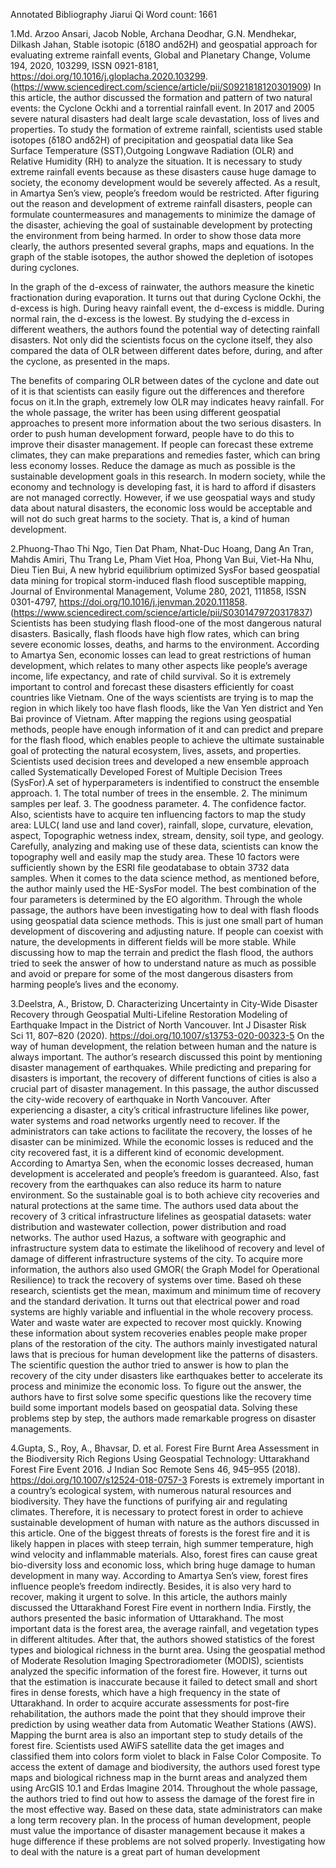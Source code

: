 Annotated Bibliography
Jiarui Qi 
Word count: 1661

1.Md. Arzoo Ansari, Jacob Noble, Archana Deodhar, G.N. Mendhekar, Dilkash Jahan,
Stable isotopic (δ18O andδ2H) and geospatial approach for evaluating extreme rainfall events,
Global and Planetary Change,
Volume 194,
2020,
103299,
ISSN 0921-8181,
https://doi.org/10.1016/j.gloplacha.2020.103299.
(https://www.sciencedirect.com/science/article/pii/S0921818120301909)
In this article, the author discussed the formation and pattern of two natural events: the Cyclone Ockhi and a torrential rainfall event. In 2017 and 2005 severe natural disasters had dealt large scale devastation, loss of lives and properties. To study the formation of extreme rainfall, scientists used stable isotopes (δ18O andδ2H) of precipitation and geospatial data like Sea Surface Temperature (SST),Outgoing Longwave Radiation (OLR) and Relative Humidity (RH) to analyze the situation. 
It is necessary to study extreme rainfall events because as these disasters cause huge damage to society, the economy development would be severely affected. As a result, in Amartya Sen’s view, people’s freedom would be restricted. After figuring out the reason and development of extreme rainfall disasters, people can formulate countermeasures and managements to minimize the damage of the disaster, achieving the goal of sustainable development by protecting the environment from being harmed. In order to show those data more clearly, the authors presented several graphs, maps and equations. In the graph of the stable isotopes, the author showed the depletion of isotopes during cyclones.

In the graph of the d-excess of rainwater, the authors measure the kinetic fractionation during evaporation. It turns out that during Cyclone Ockhi, the d-excess is high. During heavy rainfall event, the d-excess is middle. During normal rain, the d-excess is the lowest. By studying the d-excess in different weathers, the authors found the potential way of detecting rainfall disasters.
Not only did the scientists focus on the cyclone itself, they also compared the data of OLR between different dates before, during, and after the cyclone, as presented in the maps.


The benefits of comparing OLR between dates of the cyclone and date out of it is that scientists can easily figure out the differences and therefore focus on it.In the graph, extremely low OLR may indicates heavy rainfall.
For the whole passage, the writer has been using different geospatial approaches to present more information about the two serious disasters. In order to push human development forward, people have to do this to improve their disaster management. If people can forecast these extreme climates, they can make preparations and remedies faster, which can bring less economy losses. Reduce the damage as much as possible is the sustainable development goals in this research. 
In modern society, while the economy and technology is developing fast, it is hard to afford if disasters are not managed correctly. However, if we use geospatial ways and study data about natural disasters, the economic loss would be acceptable and will not do such great harms to the society. That is, a kind of human development.

2.Phuong-Thao Thi Ngo, Tien Dat Pham, Nhat-Duc Hoang, Dang An Tran, Mahdis Amiri, Thu Trang Le, Pham Viet Hoa, Phong Van Bui, Viet-Ha Nhu, Dieu Tien Bui,
A new hybrid equilibrium optimized SysFor based geospatial data mining for tropical storm-induced flash flood susceptible mapping,
Journal of Environmental Management,
Volume 280,
2021,
111858,
ISSN 0301-4797,
https://doi.org/10.1016/j.jenvman.2020.111858.
(https://www.sciencedirect.com/science/article/pii/S0301479720317837)
Scientists has been studying flash flood-one of the most dangerous natural disasters. Basically, flash floods have high flow rates, which can bring severe economic losses, deaths, and harms to the environment. According to Amartya Sen, economic losses can lead to great restrictions of human development, which relates to many other aspects like people’s average income, life expectancy, and rate of child survival. So it is extremely important to control and forecast these disasters efficiently for coast countries like Vietnam. 
One of the ways scientists are trying is to map the region in which likely too have flash floods, like the Van Yen district and Yen Bai province of Vietnam. After mapping the regions using geospatial methods, people have enough information of it and can predict and prepare for the flash flood, which enables people to achieve the ultimate sustainable goal of protecting the natural ecosystem, lives, assets, and properties. 
Scientists used decision trees and developed a new ensemble approach called Systematically Developed Forest of Multiple Decision Trees (SysFor).A set of hyperparameters is indentified to construct the ensemble approach.
      1. The total number of trees in the ensemble.
      2. The minimum samples per leaf.
      3. The goodness parameter.
      4. The confidence factor.
Also, scientists have to acquire ten influencing factors to map the study area: LULC( land use and land cover), rainfall, slope, curvature, elevation, aspect, Topographic wetness index, stream, density, soil type, and geology. Carefully, analyzing and making use of these data, scientists can know the topography well and easily map the study area. These 10 factors were sufficiently shown by the ESRI file geodatabase to obtain 3732 data samples. 
When it comes to the data science method, as mentioned before, the author mainly used the HE-SysFor model. The best combination of the four parameters is determined by the EO algorithm.
Through the whole passage, the authors have been investigating how to deal with flash floods using geospatial data science methods. This is just one small part of human development of discovering and adjusting nature. If people can coexist with nature, the developments in different fields will be more stable. While discussing how to map the terrain and predict the flash flood, the authors tried to seek the answer of how to understand nature as much as possible and avoid or prepare for some of the most dangerous disasters from harming people’s lives and the economy.

3.Deelstra, A., Bristow, D. Characterizing Uncertainty in City-Wide Disaster Recovery through Geospatial Multi-Lifeline Restoration Modeling of Earthquake Impact in the District of North Vancouver. Int J Disaster Risk Sci 11, 807–820 (2020). https://doi.org/10.1007/s13753-020-00323-5
On the way of human development, the relation between human and the nature is always important. The author’s research discussed this point by mentioning disaster management of earthquakes.
While predicting and preparing for disasters is important, the recovery of different functions of cities is also a crucial part of disaster management. In this passage, the author discussed the city-wide recovery of earthquake in North Vancouver.
After experiencing a disaster, a city’s critical infrastructure lifelines like power, water systems and road networks urgently need to recover. If the administrators can take actions to facilitate the recovery, the losses of he disaster can be minimized. While the economic losses is reduced and the city recovered fast, it is a different kind of economic development. According to Amartya Sen, when the economic losses decreased, human development is accelerated and people’s freedom is guaranteed. Also, fast recovery from the earthquakes can also reduce its harm to nature environment. So the sustainable goal is to both achieve city recoveries and natural protections at the same time. The authors used data about the recovery of 3 critical infrastructure lifelines as geospatial datasets: water distribution and wastewater collection, power distribution and road networks.
The author used Hazus, a software with geographic and infrastructure system data to estimate the likelihood of recovery and level of damage of different infrastructure systems of the city. To acquire more information, the authors also used GMOR( the Graph Model for Operational Resilience) to track the recovery of systems over time. Based oh these research, scientists get the mean, maximum and minimum time of recovery and the standard derivation. It turns out that electrical power and road systems are highly variable and influential in the whole recovery process. Water and waste water are expected to recover most quickly. Knowing these information about system recoveries enables people make proper plans of the restoration of the city. 
The authors mainly investigated natural laws that is precious for human development like the patterns of disasters. The scientific question the author tried to answer is how to plan the recovery of the city under disasters like earthquakes better to accelerate its process and minimize the economic loss. To figure out the answer, the authors have to first solve some specific questions like the recovery time build some important models based on geospatial data. Solving these problems step by step, the authors made remarkable progress on disaster managements. 

4.Gupta, S., Roy, A., Bhavsar, D. et al. Forest Fire Burnt Area Assessment in the Biodiversity Rich Regions Using Geospatial Technology: Uttarakhand Forest Fire Event 2016. J Indian Soc Remote Sens 46, 945–955 (2018). https://doi.org/10.1007/s12524-018-0757-3
Forests is extremely important in a country’s ecological system, with numerous natural resources and biodiversity. They have the functions of purifying air and regulating climates. Therefore, it is necessary to protect forest in order to achieve sustainable development of human with nature as the authors discussed in this article. 
One of the biggest threats of forests is the forest fire and it is likely happen in places with steep terrain, high summer temperature, high wind velocity and inflammable materials. Also, forest fires can cause great bio-diversity loss and economic loss, which bring huge damage to human development in many way. According to Amartya Sen’s view, forest fires influence people’s freedom indirectly. Besides, it is also very hard to recover, making it urgent to solve. 
In this article, the authors mainly discussed the Uttarakhand Forest Fire event in northern India. Firstly, the authors presented the basic information of Uttarakhand. The most important data is the forest area, the average rainfall, and vegetation types in different altitudes. After that, the authors showed statistics of the forest types and biological richness in the burnt area. Using the geospatial method of Moderate Resolution Imaging Spectroradiometer (MODIS), scientists analyzed the specific information of the forest fire. However, it turns out that the estimation is inaccurate because it failed to detect small and short fires in dense forests, which have a high frequency in the state of Uttarakhand. In order to acquire accurate assessments for post-fire rehabilitation, the authors made the point that they should improve their prediction by using weather data from Automatic Weather Stations (AWS). 
Mapping the burnt area is also an important step to study details of the forest fire. Scientists used AWiFS satellite data the get images and classified them into colors form violet to black in False Color Composite. To access the extent of damage and biodiversity, the authors used forest type maps and biological richness map in the burnt areas and analyzed them using ArcGIS 10.1 and Erdas Imagine 2014.
Throughout the whole passage, the authors tried to find out how to assess the damage of the forest fire in the most effective way. Based on these data, state administrators can make a long term recovery plan. 
In the process of human development, people must value the importance of disaster management because it makes a huge difference if these problems are not solved properly. Investigating how to deal with the nature is a great part of human development
